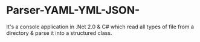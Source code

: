 # Parser-YAML-YML-JSON-
It's a console application in .Net 2.0 &amp; C# which read all types of file from a directory &amp; parse it into a structured class.
